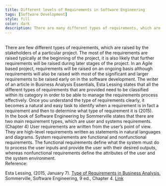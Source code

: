 ```yaml
---
title: Different levels of Requirements in Software Engineering
tags: [Software Development]
style: fill
color: dark
description: There are many different types of requirements, which are raised by..
---
```


<br>
There are few different types of requirements, which are raised by the stakeholders of a particular project. The most of the requirements are raised typically at the beginning of the project, it is also likely that further requirements will be raised during later stages of the project. In an Agile based project, requirements will be raised on an ongoing basis although requirements will also be raised with most of the significant and larger requirements to be raised early on in the software development. The writer of an article in Business Analysis Essentials, Esta Lessing states that all the different types of requirements that are provided need to be classified within its category in order to be able to manage the requirements process effectively. Once you understand the type of requirements clearly, it becomes a natural and easy task to identify when a requirement is in fact a requirement and then to determine what type of requirement it is (2015).

<br>
In the book of Software Engineering by Sommerville states that there are two main requirement types, which are user and systems requirements.(Chapter 4) User requirements are written from the user’s point of view. They are high-level requirements written as statements in natural languages and diagrams. System requirements are functional and nonfunctional requirements. The functional requirements define what the system must do to process the user inputs and provide the user with their desired outputs, whereas nonfunctional requirements define the attributes of the user and the system environment.

<br>
Reference:

Esta Lessing, (2015, January 7). [Type of Requirements in Business Analysis.](http://business-analysis-excellence.com/types-of-requirements/) <br>
Sommerville, Software Engineering, 9 ed., Chapter 4. [Link](http://www.cs.ccsu.edu/~stan/classes/CS530/notes14/04-Requirements.html)
